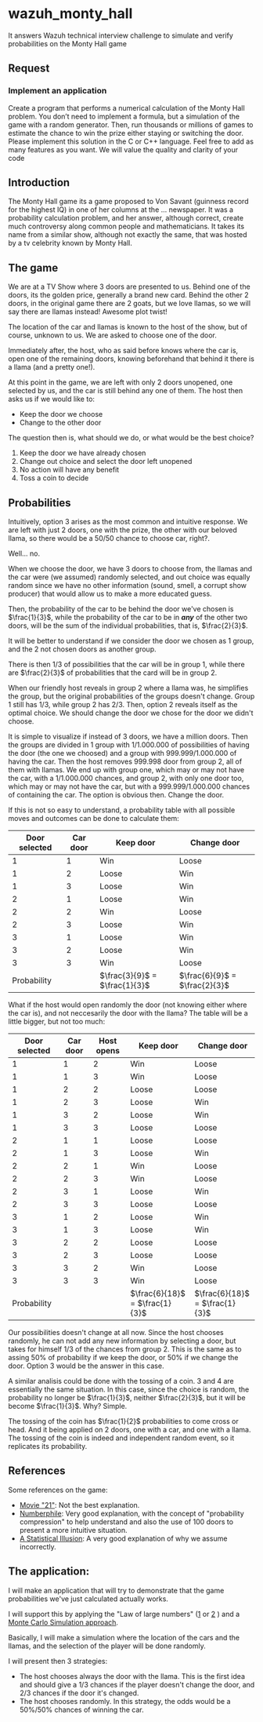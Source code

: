 # wazuh_monty_hall

It answers Wazuh technical interview challenge to simulate and verify probabilities on the Monty Hall game

## Request
### Implement an application

Create a program that performs a numerical calculation of the Monty Hall problem. You don’t
need to implement a formula, but a simulation of the game with a random generator. Then, run
thousands or millions of games to estimate the chance to win the prize either staying or
switching the door.
Please implement this solution in the C or C++ language. Feel free to add as many features as
you want. We will value the quality and clarity of your code

## Introduction
The Monty Hall game its a game proposed to Von Savant (guinness record for the highest IQ) in one of her columns at the 
... newspaper. It was a probability calculation problem, and her answer, although correct, create much controversy along
common people and mathematicians. It takes its name from a similar show, although not exactly the same, that was hosted 
by a tv celebrity known by Monty Hall. 

## The game
We are at a TV Show where 3 doors are presented to us. Behind one of the doors, its the golden price, generally a brand
new card. Behind the other 2 doors, in the original game there are 2 goats, but we love llamas, so we will say there are
llamas instead! Awesome plot twist!

The location of the car and llamas is known to the host of the show, but of course, unknown to us. We are asked to
choose one of the door.

Immediately after, the host, who as said before knows where the car is, open one of the remaining doors, knowing 
beforehand that behind it there is a llama (and a pretty one!).

At this point in the game, we are left with only 2 doors unopened, one selected by us, and the car is still behind any
one of them. The host then asks us if we would like to:
- Keep the door we choose
- Change to the other door

The question then is, what should we do, or what would be the best choice?
1. Keep the door we have already chosen
2. Change out choice and select the door left unopened
3. No action will have any benefit
4. Toss a coin to decide

## Probabilities

Intuitively, option 3 arises as the most common and intuitive response. We are left with just 2 doors, one with the
prize, the other with our beloved llama, so there would be a 50/50 chance to choose car, right?.

Well... no. 

When we choose the door, we have 3 doors to choose from, the llamas and the car were (we assumed) randomly selected, and
out choice was equally random since we have no other information (sound, smell, a corrupt show producer) that would 
allow us to make a more educated guess.

Then, the probability of the car to be behind the door we've chosen is $\frac{1}{3}$, while the probability of the car
to be in ***any*** of the other two doors, will be the sum of the individual probabilities, that is, $\frac{2}{3}$. 

It will be better to understand if we consider the door we chosen as 1 group, and the 2 not chosen doors as another
group.

There is then 1/3 of possibilities that the car will be in group 1, while there are $\frac{2}{3}$ of probabilities that
the card will be in group 2.

When our friendly host reveals in group 2 where a llama was, he simplifies the group, but the original probabilities of
the groups doesn't change. Group 1 still has 1/3, while group 2 has 2/3. Then, option 2 reveals itself as the optimal
choice. We should change the door we chose for the door we didn't choose.

It is simple to visualize if instead of 3 doors, we have a million doors. Then the groups are divided in 1 group with 
1/1.000.000 of possibilities of having the door (the one we choosed) and a group with 999.999/1.000.000 of having the
car. Then the host removes 999.998 door from group 2, all of them with llamas. We end up with group one, which may or
may not have the car, with a 1/1.000.000 chances, and group 2, with only one door too, which may or may not have the
car, but with a 999.999/1.000.000 chances of containing the car. The option is obvious then. Change the door.

If this is not so easy to understand, a probability table with all possible moves and outcomes can be done to calculate 
them:

| Door selected | Car door | Keep door                     | Change door                   |
|---------------|----------|-------------------------------|-------------------------------|
| 1             | 1        | Win                           | Loose                         |
| 1             | 2        | Loose                         | Win                           |
| 1             | 3        | Loose                         | Win                           |
| 2             | 1        | Loose                         | Win                           |
| 2             | 2        | Win                           | Loose                         |
| 2             | 3        | Loose                         | Win                           |
| 3             | 1        | Loose                         | Win                           |
| 3             | 2        | Loose                         | Win                           |
| 3             | 3        | Win                           | Loose                         |
| Probability   |          | $\frac{3}{9}$ = $\frac{1}{3}$ | $\frac{6}{9}$ = $\frac{2}{3}$ |

What if the host would open randomly the door (not knowing either where the car is), and not neccesarily the door with
the llama? The table will be a little bigger, but not too much:

| Door selected | Car door | Host opens | Keep door                             | Change door                          |
|---------------|----------|------------|---------------------------------------|--------------------------------------|
| 1             | 1        | 2          | Win                                   | Loose                                |
| 1             | 1        | 3          | Win                                   | Loose                                |
| 1             | 2        | 2          | Loose                                 | Loose                                |
| 1             | 2        | 3          | Loose                                 | Win                                  |
| 1             | 3        | 2          | Loose                                 | Win                                  |
| 1             | 3        | 3          | Loose                                 | Loose                                |
| 2             | 1        | 1          | Loose                                 | Loose                                |
| 2             | 1        | 3          | Loose                                 | Win                                  |
| 2             | 2        | 1          | Win                                   | Loose                                |
| 2             | 2        | 3          | Win                                   | Loose                                |
| 2             | 3        | 1          | Loose                                 | Win                                  |
| 2             | 3        | 3          | Loose                                 | Loose                                |
| 3             | 1        | 2          | Loose                                 | Win                                  |
| 3             | 1        | 3          | Loose                                 | Win                                  |
| 3             | 2        | 2          | Loose                                 | Loose                                |
| 3             | 2        | 3          | Loose                                 | Loose                                |
| 3             | 3        | 2          | Win                                   | Loose                                |
| 3             | 3        | 3          | Win                                   | Loose                                |
| Probability   |          |            | $\frac{6}{18}$ = $\frac{1}{3}$        | $\frac{6}{18}$ =  $\frac{1}{3}$      |

Our possibilities doesn't change at all now. Since the host chooses randomly, he can not add any new information by
selecting a door, but takes for himself 1/3 of the chances from group 2.
This is the same as to assing 50% of probability if we keep the door, or 50% if we change the door.
Option 3 would be the answer in this case.

A similar analisis could be done with the tossing of a coin. 3 and 4 are essentially the same situation. In this case,
since the choice is random, the probability no longer be $\frac{1}{3}$, neither $\frac{2}{3}$, but it will be become 
$\frac{1}{3}$. Why? Simple.

The tossing of the coin has $\frac{1}{2}$ probabilities to come cross or head. And it being applied on 2 doors, one
with a car, and one with a llama. The tossing of the coin is indeed and independent random event, so it replicates its
probability.

## References

Some references on the game:

- [Movie "21"](https://www.youtube.com/watch?v=iBdjqtR2iK4): Not the best explanation.
- [Numberphile](https://www.youtube.com/watch?v=4Lb-6rxZxx0): Very good explanation, with the concept of "probability
compression" to help understand and also the use of 100 doors to present a more intuitive situation.
- [A Statistical Illusion](https://statisticsbyjim.com/fun/monty-hall-problem/): A very good explanation of why we
 assume incorrectly.

## The application:

I will make an application that will try to demonstrate that the game probabilities we've just calculated actually 
works.

I will support this by applying the "Law of large numbers"
([1](https://www.investopedia.com/terms/l/lawoflargenumbers.asp#:~:text=What%20Is%20the%20Law%20of,as%20the%20sample%20become%20larger.) 
 or [2](https://en.wikipedia.org/wiki/Law_of_large_numbers) ) and a 
[Monte Carlo Simulation approach](https://en.wikipedia.org/wiki/Monte_Carlo_method).

Basically, I will make a simulation where the location of the cars and the llamas, and the selection of the player will
be done randomly.

I will present then 3 strategies:
- The host chooses always the door with the llama. This is the first idea and should give a 1/3 chances if the 
player doesn't change the door, and 2/3 chances if the door it's changed.
- The host chooses randomly. In this strategy, the odds would be a 50%/50% chances of winning the car.





